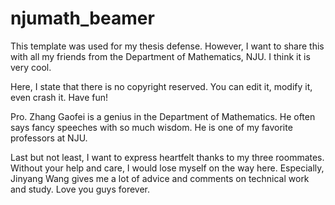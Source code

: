 # njumath_beamer
This template was used for my thesis defense. However, I want to share this with all my friends from the Department of Mathematics, NJU. 
I think it is very cool.

Here, I state that there is no copyright reserved. You can edit it, modify it, even crash it. Have fun!

Pro. Zhang Gaofei is a genius in the Department of Mathematics. He often says fancy speeches with so much wisdom. He is one of my favorite professors at NJU.

Last but not least, I want to express heartfelt thanks to my three roommates. Without your help and care, I would lose myself on the way here. Especially, Jinyang Wang gives me a lot of advice and comments on technical work and study. Love you guys forever.
